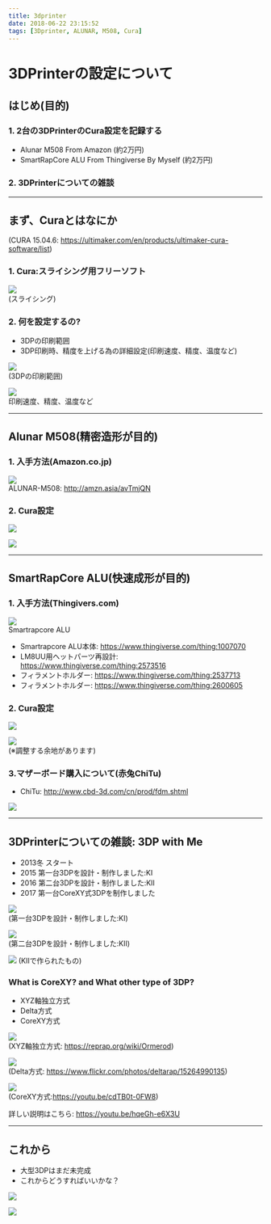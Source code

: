 ```yaml
---
title: 3dprinter
date: 2018-06-22 23:15:52
tags: [3Dprinter, ALUNAR, M508, Cura]
---
```

# 3DPrinterの設定について

## はじめ(目的)

### 1. 2台の3DPrinterのCura設定を記録する

* Alunar M508 From Amazon (約2万円)
* SmartRapCore ALU From Thingiverse By Myself (約2万円)

### 2. 3DPrinterについての雑談

---

## まず、Curaとはなにか
(CURA 15.04.6: https://ultimaker.com/en/products/ultimaker-cura-software/list)

### 1. Cura:スライシング用フリーソフト

![](2018-06-23-14-42-05.png)  
(スライシング)

### 2. 何を設定するの?

* 3DPの印刷範囲
* 3DP印刷時、精度を上げる為の詳細設定(印刷速度、精度、温度など)

![](2018-06-23-14-36-55.png)  
(3DPの印刷範囲)

![](2018-06-23-14-44-34.png)  
印刷速度、精度、温度など

---

## Alunar M508(精密造形が目的)

### 1. 入手方法(Amazon.co.jp)

![](2018-06-23-14-30-51.png)  
ALUNAR-M508: http://amzn.asia/avTmjQN

### 2. Cura設定

![](2018-06-23-16-54-29.png)

![](2018-06-23-17-02-20.png)

---

## SmartRapCore ALU(快速成形が目的)

### 1. 入手方法(Thingivers.com)

![](2018-06-23-14-33-39.png)  
Smartrapcore ALU

* Smartrapcore ALU本体: https://www.thingiverse.com/thing:1007070
* LM8UU用ヘットパーツ再設計: https://www.thingiverse.com/thing:2573516
* フィラメントホルダー: https://www.thingiverse.com/thing:2537713
* フィラメントホルダー: https://www.thingiverse.com/thing:2600605    

### 2. Cura設定

![](2018-06-23-17-01-16.png)

![](2018-06-23-17-03-11.png)  
(※調整する余地があります)

### 3.マザーボード購入について(赤兔ChiTu)

* ChiTu: http://www.cbd-3d.com/cn/prod/fdm.shtml

![](2018-06-23-17-05-47.png)

---

## 3DPrinterについての雑談: 3DP with Me

* 2013冬    スタート
* 2015      第一台3DPを設計・制作しました:KI
* 2016      第二台3DPを設計・制作しました:KII
* 2017      第一台CoreXY式3DPを制作しました

![](DSC00637.JPG)  
(第一台3DPを設計・制作しました:KI)

![](IMG_1119.JPG)  
(第二台3DPを設計・制作しました:KII)

![](DSC02157.JPG)
(KIIで作られたもの)

### What is CoreXY? and What other type of 3DP?

* XYZ軸独立方式
* Delta方式
* CoreXY方式

![](2018-06-23-16-13-39.png)  
(XYZ軸独立方式: https://reprap.org/wiki/Ormerod)

![](2018-06-23-16-22-35.png)  
(Delta方式: https://www.flickr.com/photos/deltarap/15264990135)

![](2018-06-23-16-29-38.png)  
(CoreXY方式:https://youtu.be/cdTB0t-0FW8)

詳しい説明はこちら: https://youtu.be/hqeGh-e6X3U

---

## これから

* 大型3DPはまだ未完成
* これからどうすればいいかな？

![](2018-06-23-17-20-38.png)

![](2018-06-23-17-22-01.png)
